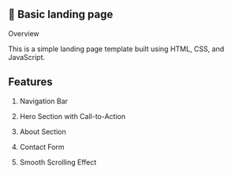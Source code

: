 ## 📌 Basic landing page

Overview

This is a simple landing page template built using HTML, CSS, and JavaScript.

## Features

1. Navigation Bar

2. Hero Section with Call-to-Action

3. About Section

4. Contact Form

5. Smooth Scrolling Effect